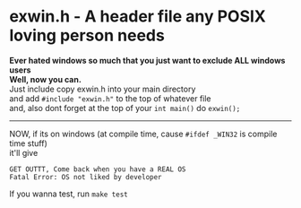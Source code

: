 # exwin.h - A header file any POSIX loving person needs  
__Ever hated windows so much that you just want to exclude ALL windows users__  
__Well, now you can.__  
Just include copy exwin.h into your main directory  
and add `#include "exwin.h"` to the top of whatever file  
and, also dont forget at the top of your `int main()` do `exwin();`  
__  __  
NOW, if its on windows (at compile time, cause `#ifdef _WIN32` is compile time stuff)   
it'll give  
```
GET OUTTT, Come back when you have a REAL OS
Fatal Error: OS not liked by developer
```  
If you wanna test, run `make test`